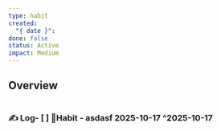 ```yaml
---
type: habit
created:
  "{ date }":
done: false
status: Active
impact: Medium
---
```



## Overview
```mindmapos-habit-monthly
```

### ✍️ Log- [ ] 🔁Habit - asdasf 2025-10-17 ^2025-10-17
